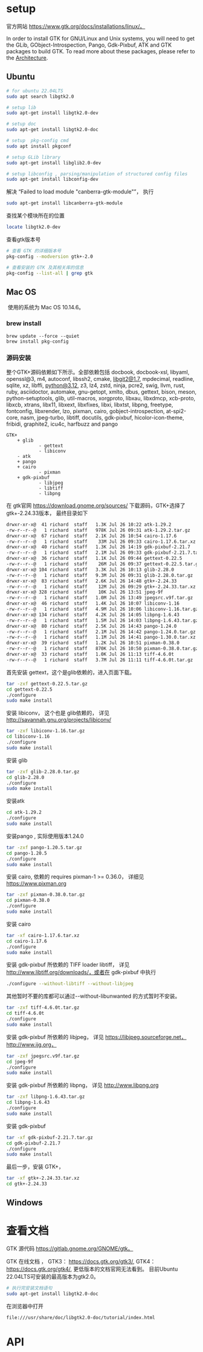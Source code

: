 # setup

官方网站 https://www.gtk.org/docs/installations/linux/。

In order to install GTK for GNU/Linux and Unix systems, you will need to get the GLib, GObject-Introspection, Pango, Gdk-Pixbuf, ATK and GTK packages to build GTK. To read more about these packages, please refer to the [Architecture](https://www.gtk.org/docs/architecture/).

## Ubuntu

```sh
# for ubuntu 22.04LTS
sudo apt search libgtk2.0

# setup lib
sudo apt-get install libgtk2.0-dev

# setup doc
sudo apt-get install libgtk2.0-doc

# setup  pkg-config cmd
sudo apt install pkgconf

# setup GLib library
sudo apt-get install libglib2.0-dev

# setup libconfig , parsing/manipulation of structured config files
sudo apt-get install libconfig-dev
```

解决 “Failed to load module "canberra-gtk-module"”， 执行

```sh
sudo apt-get install libcanberra-gtk-module
```

查找某个模块所在的位置

```sh
locate libgtk2.0-dev
```

查看gtk版本号

```sh
# 查看 GTK 的详细版本号
pkg-config --modversion gtk+-2.0

# 查看安装的 GTK 及其相关库的信息
pkg-config --list-all | grep gtk
```

## Mac OS

​		使用的系统为 Mac OS 10.14.6。

### brew install

```
brew update --force --quiet
brew install pkg-config

```



### 源码安装

整个GTK+源码依赖如下所示。全部依赖包括 docbook, docbook-xsl, libyaml, openssl@3, m4, autoconf, libssh2, cmake, libgit2@1.7, mpdecimal, readline, sqlite, xz, libffi, python@3.12, z3, lz4, zstd, ninja, pcre2, swig, llvm, rust, ruby, asciidoctor, automake, gnu-getopt, xmlto, dbus, gettext, bison, meson, python-setuptools, glib, util-macros, xorgproto, libxau, libxdmcp, xcb-proto, libxcb, xtrans, libx11, libxext, libxfixes, libxi, libxtst, libpng, freetype, fontconfig, libxrender, lzo, pixman, cairo, gobject-introspection, at-spi2-core, nasm, jpeg-turbo, libtiff, docutils, gdk-pixbuf, hicolor-icon-theme, fribidi, graphite2, icu4c, harfbuzz and pango

```
GTK+
	+ glib
			- gettext
			- libiconv
	- atk
	+ pango
	+ cairo
			- pixman
	+ gdk-pixbuf
			- libjpeg
			- libtiff
			- libpng
```

在 gtk官网 https://download.gnome.org/sources/ 下载源码，GTK+选择了 gtk+-2.24.33版本， 最终目录如下

```sh
drwxr-xr-x@  41 richard  staff   1.3K Jul 26 10:22 atk-1.29.2
-rw-r--r--@   1 richard  staff   978K Jul 26 09:31 atk-1.29.2.tar.gz
drwxr-xr-x@  67 richard  staff   2.1K Jul 26 10:54 cairo-1.17.6
-rw-r--r--@   1 richard  staff    33M Jul 26 09:33 cairo-1.17.6.tar.xz
drwxr-xr-x@  40 richard  staff   1.3K Jul 26 14:19 gdk-pixbuf-2.21.7
-rw-r--r--@   1 richard  staff   2.1M Jul 26 09:33 gdk-pixbuf-2.21.7.tar.gz
drwxr-xr-x@  36 richard  staff   1.1K Jul 26 09:44 gettext-0.22.5
-rw-r--r--@   1 richard  staff    26M Jul 26 09:37 gettext-0.22.5.tar.gz
drwxr-xr-x@ 104 richard  staff   3.3K Jul 26 10:13 glib-2.28.0
-rw-r--r--@   1 richard  staff   9.3M Jul 26 09:31 glib-2.28.0.tar.gz
drwxr-xr-x@  83 richard  staff   2.6K Jul 26 14:48 gtk+-2.24.33
-rw-r--r--@   1 richard  staff    12M Jul 26 09:29 gtk+-2.24.33.tar.xz
drwxr-xr-x@ 328 richard  staff    10K Jul 26 13:51 jpeg-9f
-rw-r--r--@   1 richard  staff   1.0M Jul 26 13:49 jpegsrc.v9f.tar.gz
drwxr-xr-x@  46 richard  staff   1.4K Jul 26 10:07 libiconv-1.16
-rw-r--r--@   1 richard  staff   4.9M Jul 26 10:06 libiconv-1.16.tar.gz
drwxr-xr-x@ 134 richard  staff   4.2K Jul 26 14:05 libpng-1.6.43
-rw-r--r--@   1 richard  staff   1.5M Jul 26 14:03 libpng-1.6.43.tar.gz
drwxr-xr-x@  80 richard  staff   2.5K Jul 26 14:43 pango-1.24.0
-rw-r--r--@   1 richard  staff   2.1M Jul 26 14:42 pango-1.24.0.tar.gz
-rw-r--r--@   1 richard  staff   1.1M Jul 26 14:41 pango-1.30.0.tar.xz
drwxr-xr-x@  39 richard  staff   1.2K Jul 26 10:51 pixman-0.38.0
-rw-r--r--@   1 richard  staff   870K Jul 26 10:50 pixman-0.38.0.tar.gz
drwxr-xr-x@  33 richard  staff   1.0K Jul 26 11:13 tiff-4.6.0t
-rw-r--r--@   1 richard  staff   3.7M Jul 26 11:11 tiff-4.6.0t.tar.gz
```

首先安装 gettext，这个是glib依赖的，进入页面下载。

```sh
tar -zxf gettext-0.22.5.tar.gz
cd gettext-0.22.5
./configure
sudo make install
```

安装 libiconv， 这个也是 glib依赖的， 详见 http://savannah.gnu.org/projects/libiconv/

```sh
tar -zxf libiconv-1.16.tar.gz
cd libiconv-1.16
./configure
sudo make install
```

安装 glib

```sh
tar -zxf glib-2.28.0.tar.gz
cd glib-2.28.0
./configure
sudo make install
```



安装atk

```sh
cd atk-1.29.2
./configure
sudo make install
```

安装pango , 实际使用版本1.24.0

```sh
tar -zxf pango-1.20.5.tar.gz
cd pango-1.20.5
./configure
sudo make install
```

安装 cairo, 依赖的 requires pixman-1 >= 0.36.0， 详细见 https://www.pixman.org

```sh
tar -zxf pixman-0.38.0.tar.gz
cd pixman-0.38.0
./configure 
sudo make install
```

安装 cairo

 ```sh
 tar -xf cairo-1.17.6.tar.xz
 cd cairo-1.17.6
 ./configure
 sudo make install
 ```

安装 gdk-pixbuf 所依赖的 TIFF loader libtiff， 详见 http://www.libtiff.org/downloads/，或者在  gdk-pixbuf 中执行

```sh
./configure --without-libtiff --without-libjpeg
```

其他暂时不要的库都可以通过--without-libunwanted 的方式暂时不安装。

```sh
tar -zxf tiff-4.6.0t.tar.gz
cd tiff-4.6.0t
./configure
sudo make install
```

安装  gdk-pixbuf 所依赖的 libjpeg， 详见 https://libjpeg.sourceforge.net， http://www.ijg.org， 

```sh
tar -zxf jpegsrc.v9f.tar.gz
cd jpeg-9f
./configure
sudo make install
```

 安装 gdk-pixbuf 所依赖的 libpng， 详见 http://www.libpng.org

```sh
tar -zxf libpng-1.6.43.tar.gz
cd libpng-1.6.43
./configure
sudo make install
```



安装 gdk-pixbuf

```sh
tar -xf gdk-pixbuf-2.21.7.tar.gz
cd gdk-pixbuf-2.21.7
./configure
sudo make install
```

最后一步，安装 GTK+， 

```sh
tar -xf gtk+-2.24.33.tar.xz
cd gtk+-2.24.33
```



## Windows 

#  查看文档

GTK 源代码 https://gitlab.gnome.org/GNOME/gtk。

GTK 在线文档  ， GTK3： https://docs.gtk.org/gtk3/, GTK4：https://docs.gtk.org/gtk4/, 更低版本的文档官网无法看到。 目前Ubuntu 22.04LTS可安装的最高版本为gtk2.0。

```sh
# 执行完安装文档语句 
sudo apt-get install libgtk2.0-doc
```

在浏览器中打开

```html
file:///usr/share/doc/libgtk2.0-doc/tutorial/index.html
```

# API

